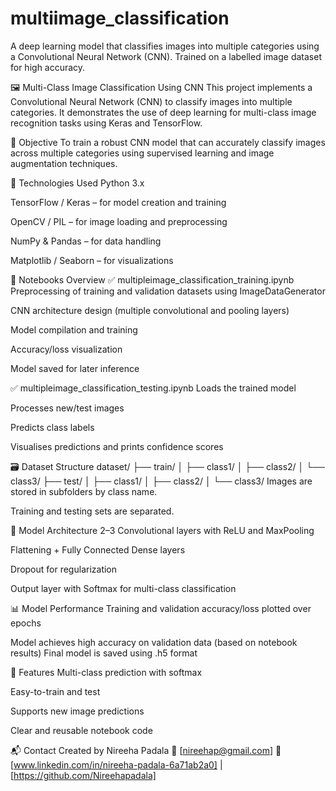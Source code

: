 # multiimage_classification
A deep learning model that classifies images into multiple categories using a Convolutional Neural Network (CNN). Trained on a labelled image dataset for high accuracy.

🖼️ Multi-Class Image Classification Using CNN
This project implements a Convolutional Neural Network (CNN) to classify images into multiple categories. It demonstrates the use of deep learning for multi-class image recognition tasks using Keras and TensorFlow.

🎯 Objective
To train a robust CNN model that can accurately classify images across multiple categories using supervised learning and image augmentation techniques.

🧠 Technologies Used
Python 3.x

TensorFlow / Keras – for model creation and training

OpenCV / PIL – for image loading and preprocessing

NumPy & Pandas – for data handling

Matplotlib / Seaborn – for visualizations

📂 Notebooks Overview
✅ multipleimage_classification_training.ipynb
Preprocessing of training and validation datasets using ImageDataGenerator

CNN architecture design (multiple convolutional and pooling layers)

Model compilation and training

Accuracy/loss visualization

Model saved for later inference

✅ multipleimage_classification_testing.ipynb
Loads the trained model

Processes new/test images

Predicts class labels

Visualises predictions and prints confidence scores

🗃️ Dataset Structure
dataset/
├── train/
│   ├── class1/
│   ├── class2/
│   └── class3/
├── test/
│   ├── class1/
│   ├── class2/
│   └── class3/
Images are stored in subfolders by class name.

Training and testing sets are separated.

🧪 Model Architecture
2–3 Convolutional layers with ReLU and MaxPooling

Flattening + Fully Connected Dense layers

Dropout for regularization

Output layer with Softmax for multi-class classification

📊 Model Performance
Training and validation accuracy/loss plotted over epochs

Model achieves high accuracy on validation data (based on notebook results)
Final model is saved using .h5 format

🌟 Features
Multi-class prediction with softmax

Easy-to-train and test

Supports new image predictions

Clear and reusable notebook code

📬 Contact Created by Nireeha Padala 
📧 [nireehap@gmail.com] 
🔗 [www.linkedin.com/in/nireeha-padala-6a71ab2a0] | [https://github.com/Nireehapadala]
